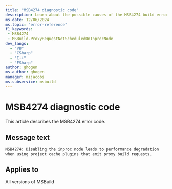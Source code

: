 ```yaml
---
title: "MSB4274 diagnostic code"
description: Learn about the possible causes of the MSB4274 build error, and get troubleshooting tips.
ms.date: 12/06/2024
ms.topic: "error-reference"
f1_keywords:
 - MSB4274
 - MSBuild.ProxyRequestNotScheduledOnInprocNode
dev_langs:
  - "VB"
  - "CSharp"
  - "C++"
  - "FSharp"
author: ghogen
ms.author: ghogen
manager: mijacobs
ms.subservice: msbuild
---
```


# MSB4274 diagnostic code

<!-- :::ErrorDefinitionDescription::: -->
<!-- :::editable-content name="introDescription"::: -->
This article describes the MSB4274 error code.
<!-- :::editable-content-end::: -->

## Message text

`MSB4274: Disabling the inproc node leads to performance degradation when using project cache plugins that emit proxy build requests.`

<!-- :::editable-content name="postOutputDescription"::: -->
<!-- :::editable-content-end::: -->
<!-- :::ErrorDefinitionDescription-end::: -->

## Applies to

All versions of MSBuild
